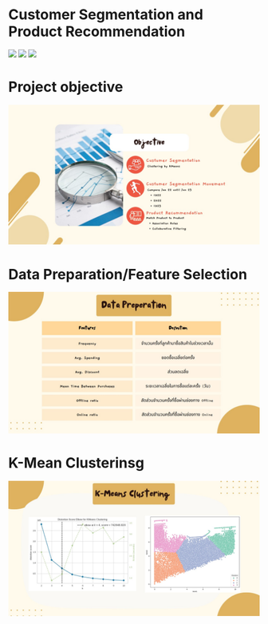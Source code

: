 # Customer Segmentation and Product Recommendation
[![](https://img.shields.io/badge/-K--Means-orange)](#) [![](https://img.shields.io/badge/-Classification-orange)](#) [![](https://img.shields.io/badge/-Student-blue)](#)

# Project objective
![image](SEC-01.jpg)

# Data Preparation/Feature Selection
![image](SEC-02.jpg)

# K-Mean Clusterinsg
![image](SEC-03.jpg)
